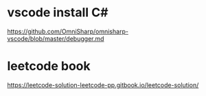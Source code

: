 # vscode install C#
https://github.com/OmniSharp/omnisharp-vscode/blob/master/debugger.md

# leetcode book
https://leetcode-solution-leetcode-pp.gitbook.io/leetcode-solution/